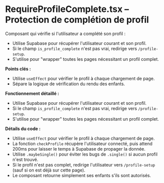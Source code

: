 # RequireProfileComplete.tsx – Protection de complétion de profil

Composant qui vérifie si l'utilisateur a complété son profil :
- Utilise Supabase pour récupérer l'utilisateur courant et son profil.
- Si le champ `is_profile_complete` n'est pas vrai, redirige vers `/profile-setup`.
- S'utilise pour "wrapper" toutes les pages nécessitant un profil complet.

**Points clés :**
- Utilise `useEffect` pour vérifier le profil à chaque chargement de page.
- Sépare la logique de vérification du rendu des enfants.

**Fonctionnement détaillé :**
- Utilise Supabase pour récupérer l'utilisateur courant et son profil.
- Si le champ `is_profile_complete` n'est pas vrai, redirige vers `/profile-setup`.
- S'utilise pour "wrapper" toutes les pages nécessitant un profil complet.

**Détails du code :**
- Utilise `useEffect` pour vérifier le profil à chaque chargement de page.
- La fonction `checkProfile` récupère l'utilisateur connecté, puis attend 200ms pour laisser le temps à Supabase de propager la donnée.
- Utilise `.maybeSingle()` pour éviter les bugs de `.single()` si aucun profil n'est trouvé.
- Si le profil n'est pas complet, redirige l'utilisateur vers `/profile-setup` (sauf si on est déjà sur cette page).
- Le composant retourne simplement ses enfants s'ils sont autorisés.
